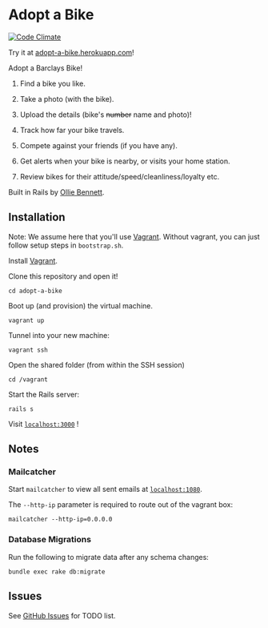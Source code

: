 Adopt a Bike
============

[![Code Climate](https://codeclimate.com/github/olliebennett/adopt-a-bike.png)](https://codeclimate.com/github/olliebennett/adopt-a-bike)

Try it at [adopt-a-bike.herokuapp.com](http://adopt-a-bike.herokuapp.com/)!

Adopt a Barclays Bike!

1. Find a bike you like.

2. Take a photo (with the bike).

3. Upload the details (bike's ~~number~~ name and photo)!

4. Track how far your bike travels.

5. Compete against your friends (if you have any).

6. Get alerts when your bike is nearby, or visits your home station.

7. Review bikes for their attitude/speed/cleanliness/loyalty etc.

Built in Rails by [Ollie Bennett](http://olliebennett.co.uk/).

## Installation

Note: We assume here that you'll use [Vagrant](http://vagrantup.com/). Without vagrant, you can just follow setup steps in `bootstrap.sh`.

Install [Vagrant](http://vagrantup.com/).

Clone this repository and open it!

	cd adopt-a-bike

Boot up (and provision) the virtual machine.

	vagrant up

Tunnel into your new machine:

	vagrant ssh

Open the shared folder (from within the SSH session)

	cd /vagrant

Start the Rails server:

	rails s

Visit [`localhost:3000`](http://localhost:3000/) !

## Notes

### Mailcatcher

Start `mailcatcher` to view all sent emails at [`localhost:1080`](http://localhost:1080/).

The `--http-ip` parameter is required to route out of the vagrant box:

	mailcatcher --http-ip=0.0.0.0

### Database Migrations

Run the following to migrate data after any schema changes:

	bundle exec rake db:migrate

## Issues

See [GitHub Issues](https://github.com/olliebennett/adopt-a-bike/issues) for TODO list.
